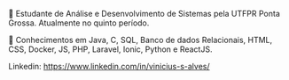 📝 Estudante de Análise e Desenvolvimento de Sistemas pela UTFPR Ponta Grossa. Atualmente no quinto período.

🧠 Conhecimentos em Java, C, SQL, Banco de dados Relacionais, HTML, CSS, Docker, JS, PHP, Laravel, Ionic, Python e ReactJS.

Linkedin: https://www.linkedin.com/in/vinicius-s-alves/
